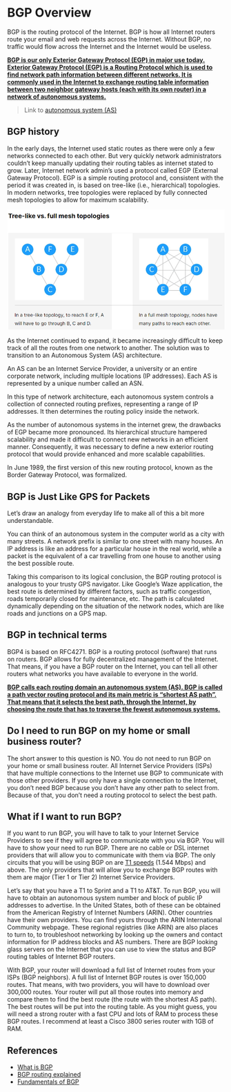 # BGP Overview
BGP is the routing protocol of the Internet. BGP is how all Internet routers route your email and web requests across the Internet. Without BGP, no traffic would flow across the Internet and the Internet would be useless. 

<ins>**BGP is our only Exterior Gateway Protocol (EGP) in major use today. Exterior Gateway Protocol (EGP) is a Routing Protocol which is used to find network path information between different networks. It is commonly used in the Internet to exchange routing table information between two neighbor gateway hosts (each with its own router) in a network of autonomous systems.**</ins>

> Link to [autonomous system (AS)](https://en.wikipedia.org/wiki/Autonomous_system_(Internet))

## BGP history
In the early days, the Internet used static routes as there were only a few networks connected to each other. But very quickly network administrators couldn’t keep manually updating their routing tables as internet stated to grow. Later, Internet network admin’s used a protocol called EGP (External Gateway Protocol). EGP is a simple routing protocol and, consistent with the period it was created in, is based on tree-like (i.e., hierarchical) topologies. In modern networks, tree topologies were replaced by fully connected mesh topologies to allow for maximum scalability.

![alt text](/images/tree-vs-mesh.png)

As the Internet continued to expand, it became increasingly difficult to keep track of all the routes from one network to another. The solution was to transition to an Autonomous System (AS) architecture.

An AS can be an Internet Service Provider, a university or an entire corporate network, including multiple locations (IP addresses). Each AS is represented by a unique number called an ASN.

In this type of network architecture, each autonomous system controls a collection of connected routing prefixes, representing a range of IP addresses. It then determines the routing policy inside the network.

As the number of autonomous systems in the internet grew, the drawbacks of EGP became more pronounced. Its hierarchical structure hampered scalability and made it difficult to connect new networks in an efficient manner. Consequently, it was necessary to define a new exterior routing protocol that would provide enhanced and more scalable capabilities.

In June 1989, the first version of this new routing protocol, known as the Border Gateway Protocol, was formalized.

## BGP is Just Like GPS for Packets
Let’s draw an analogy from everyday life to make all of this a bit more understandable.

You can think of an autonomous system in the computer world as a city with many streets. A network prefix is similar to one street with many houses. An IP address is like an address for a particular house in the real world, while a packet is the equivalent of a car travelling from one house to another using the best possible route.

Taking this comparison to its logical conclusion, the BGP routing protocol is analogous to your trusty GPS navigator. Like Google’s Waze application, the best route is determined by different factors, such as traffic congestion, roads temporarily closed for maintenance, etc. The path is calculated dynamically depending on the situation of the network nodes, which are like roads and junctions on a GPS map.

## BGP in technical terms
BGP4 is based on RFC4271. BGP is a routing protocol (software) that runs on routers. BGP allows for fully decentralized management of the Internet. That means, if you have a BGP router on the Internet, you can tell all other routers what networks you have available to everyone in the world.

<ins>**BGP calls each routing domain an autonomous system (AS). BGP is called a path vector routing protocol and its main metric is “shortest AS path”. That means that it selects the best path, through the Internet, by choosing the route that has to traverse the fewest autonomous systems.**</ins>

## Do I need to run BGP on my home or small business router?
The short answer to this question is NO. You do not need to run BGP on your home or small business router. All Internet Service Providers (ISPs) that have multiple connections to the Internet use BGP to communicate with those other providers. If you only have a single connection to the Internet, you don’t need BGP because you don’t have any other path to select from. Because of that, you don’t need a routing protocol to select the best path.

## What if I want to run BGP?
If you want to run BGP, you will have to talk to your Internet Service Providers to see if they will agree to communicate with you via BGP. You will have to show your need to run BGP. There are no cable or DSL internet providers that will allow you to communicate with them via BGP. The only circuits that you will be using BGP on are [T1 speeds](https://oneringnetworks.com/what-is-a-t1-line-and-how-fast-is-t1-internet/) (1.544 Mbps) and above. The only providers that will allow you to exchange BGP routes with them are major (Tier 1 or Tier 2) Internet Service Providers.

Let’s say that you have a T1 to Sprint and a T1 to AT&T. To run BGP, you will have to obtain an autonomous system number and block of public IP addresses to advertise. In the United States, both of these can be obtained from the American Registry of Internet Numbers (ARIN). Other countries have their own providers. You can find yours through the ARIN International Community webpage. These regional registries (like ARIN) are also places to turn to, to troubleshoot networking by looking up the owners and contact information for IP address blocks and AS numbers. There are BGP looking glass servers on the Internet that you can use to view the status and BGP routing tables of Internet BGP routers.

With BGP, your router will download a full list of Internet routes from your ISPs (BGP neighbors). A full list of Internet BGP routes is over 150,000 routes. That means, with two providers, you will have to download over 300,000 routes. Your router will put all those routes into memory and compare them to find the best route (the route with the shortest AS path). The best routes will be put into the routing table. As you might guess, you will need a strong router with a fast CPU and lots of RAM to process these BGP routes. I recommend at least a Cisco 3800 series router with 1GB of RAM.

## References
* [What is BGP](https://petri.com/csc_what_is_bgp)
* [BGP routing explained](https://www.imperva.com/blog/bgp-routing-explained/)
* [Fundamentals of BGP](https://www.kwtrain.com/blog/bgp-pt1)
